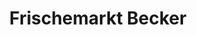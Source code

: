 ---
title: "Frischemarkt Becker"
url: /neustadt-an-der-weinstrasse/frischemarkt-becker/
shop: Lebensmittel
---